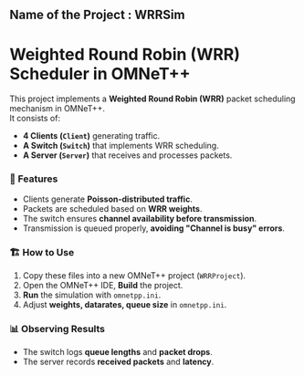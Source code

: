 ##  Name of the Project : WRRSim

# Weighted Round Robin (WRR) Scheduler in OMNeT++

This project implements a **Weighted Round Robin (WRR)** packet scheduling mechanism in OMNeT++.  
It consists of:

- **4 Clients (`Client`)** generating traffic.
- **A Switch (`Switch`)** that implements WRR scheduling.
- **A Server (`Server`)** that receives and processes packets.

### 🔧 Features
- Clients generate **Poisson-distributed traffic**.
- Packets are scheduled based on **WRR weights**.
- The switch ensures **channel availability before transmission**.
- Transmission is queued properly, **avoiding "Channel is busy" errors**.

### 🏗 How to Use
1. Copy these files into a new OMNeT++ project (`WRRProject`).
2. Open the OMNeT++ IDE, **Build** the project.
3. **Run** the simulation with `omnetpp.ini`.
4. Adjust **weights, datarates, queue size** in `omnetpp.ini`.

### 📊 Observing Results
- The switch logs **queue lengths** and **packet drops**.
- The server records **received packets** and **latency**.
